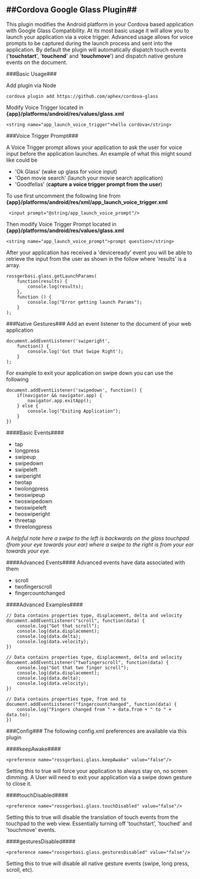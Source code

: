 ##Cordova Google Glass Plugin##
---

This plugin modifies the Android platform in your Cordova based application with Google Glass Compatibility. At its most basic usage it will allow you to launch your application via a voice trigger. Advanced usage allows for voice prompts to be captured during the launch process and sent into the application. By default the plugin will automatically dispatch touch events ('**touchstart**', '**touchend**' and '**touchmove**') and dispatch native gesture events on the document. 

###Basic Usage###

Add plugin via Node

`cordova plugin add https://github.com/aphex/cordova-glass`

Modify Voice Trigger located in **{app}/platforms/android/res/values/glass.xml**

`<string name="app_launch_voice_trigger">hello cordova</string>`


###Voice Trigger Prompt###

A Voice Trigger prompt allows your application to ask the user for voice input before the application launches.  An example of what this might sound like could be 

- 'Ok Glass' (wake up glass for voice input)
- 'Open movie search' (launch your movie search application)
- 'Goodfellas' (**capture a voice trigger prompt from the user**)

To use first uncomment the following line from **{app}/platforms/android/res/xml/app_launch_voice_trigger.xml**

` <input prompt="@string/app_launch_voice_prompt"/>`

Then modify Voice Trigger Prompt located in **{app}/platforms/android/res/values/glass.xml**

`<string name="app_launch_voice_prompt">prompt question</string>`

After your application has received a 'deviceready' event you will be able to retrieve the input from the user as shown in the follow where 'results' is a array.

```
rossgerbasi.glass.getLaunchParams(
	function(results) {
		console.log(results);
	},
	function () {
		console.log("Error getting launch Params");
	}
);
```

###Native Gestures###
Add an event listener to the document of your web application

```
document.addEventListener('swiperight', 
	function() {
		console.log('Got that Swipe Right');
	}
);
```

For example to exit your application on swipe down you can use the following

```
document.addEventListener('swipedown', function() {
	if(navigator && navigator.app) {
		navigator.app.exitApp();
	} else {
		console.log("Exiting Application");
	}
})
```

####Basic Events####
- tap
- longpress
- swipeup
- swipedown
- swipeleft 
- swiperight
- twotap
- twolongpress
- twoswipeup
- twoswipedown
- twoswipeleft
- twoswiperight
- threetap
- threelongpress


*A helpful note here a swipe to the left is backwards on the glass touchpad (from your eye towards your ear) where a swipe to the right is from your ear towards your eye.*

####Advanced Events####
Advanced events have data associated with them

- scroll
- twofingerscroll
- fingercountchanged


####Advanced Examples####

```
// Data contains properties type, displacement, delta and velocity
document.addEventListener("scroll", function(data) {
	console.log("Got that scroll");
	console.log(data.displacement);
	console.log(data.delta);
	console.log(data.velocity);
})
```

```
// Data contains properties type, displacement, delta and velocity
document.addEventListener("twofingerscroll", function(data) {
	console.log("Got that two finger scroll");
	console.log(data.displacement);
	console.log(data.delta);
	console.log(data.velocity);
})
```

```
// Data contains properties type, from and to
document.addEventListener("fingercountchanged", function(data) {
	console.log("Fingers changed from " + data.from + " to " + data.to);
})
```


###Config###
The following config.xml preferences are available via this plugin

####keepAwake####

`<preference name="rossgerbasi.glass.keepAwake" value="false"/>`

Setting this to true will force your application to always stay on, no screen dimming. A User will need to exit your application via a swipe down gesture to close it.

####touchDisabled####

`<preference name="rossgerbasi.glass.touchDisabled" value="false"/>`

Setting this to true will disable the translation of touch events from the touchpad to the web view. Essentially turning off 'touchstart', 'touched' and 'touchmove' events.

####gesturesDisabled####

`<preference name="rossgerbasi.glass.gesturesDisabled" value="false"/>`

Setting this to true will disable all native gesture events (swipe, long press, scroll, etc).